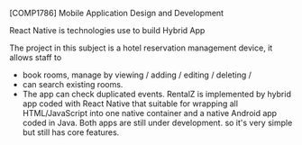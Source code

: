 [COMP1786] Mobile Application Design and Development

React Native is technologies use to build Hybrid App

The project in this subject is a hotel reservation management device, it allows staff to 
+ book rooms, manage by viewing / adding / editing / deleting / 
+ can search existing rooms.
+ The app can check duplicated events. 
RentalZ is implemented by hybrid app coded with React Native that suitable for wrapping all HTML/JavaScript into one native container and a native Android app coded in Java. Both apps are still under development. so it's very simple but still has core features.
